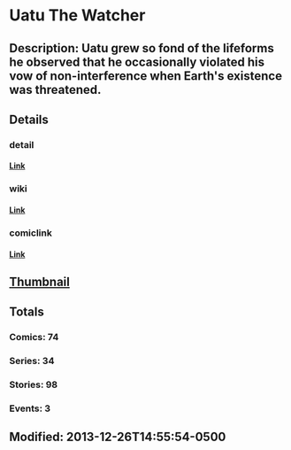 # Uatu The Watcher
## Description: Uatu grew so fond of the lifeforms he observed that he occasionally violated his vow of non-interference when Earth's existence was threatened.
## Details
### detail
#### [Link](http://marvel.com/characters/2432/uatu_the_watcher?utm_campaign=apiRef&utm_source=225578a89fc76f3d20fbffda5d17a88d)
### wiki
#### [Link](http://marvel.com/universe/Uatu_the_Watcher?utm_campaign=apiRef&utm_source=225578a89fc76f3d20fbffda5d17a88d)
### comiclink
#### [Link](http://marvel.com/comics/characters/1009683/uatu_the_watcher?utm_campaign=apiRef&utm_source=225578a89fc76f3d20fbffda5d17a88d)
## [Thumbnail](http://i.annihil.us/u/prod/marvel/i/mg/9/03/5274135912e8d.jpg)
## Totals
### Comics: 74
### Series: 34
### Stories: 98
### Events: 3
## Modified: 2013-12-26T14:55:54-0500